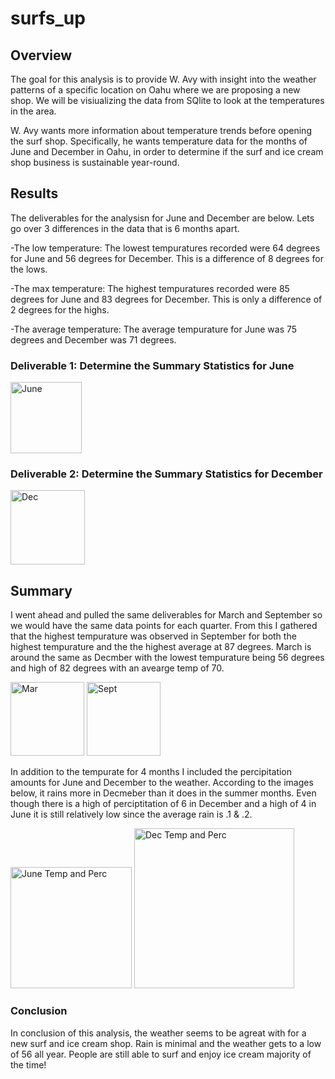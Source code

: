 # surfs_up

## Overview
  The goal for this analysis is to provide W. Avy with insight into the weather patterns of a specific location on Oahu where we are proposing a new shop.
We will be visiualizing the data from SQlite to look at the temperatures in the area.

  W. Avy wants more information about temperature trends before opening the surf shop. Specifically, he wants temperature data for the months of June and December in Oahu, in order to determine if the surf and ice cream shop business is sustainable year-round.


## Results
The deliverables for the analysisn for June and December are below. Lets go over 3 differences in the data that is 6 months apart.

  -The low temperature: The lowest tempuratures recorded were 64 degrees for June and 56 degrees for December. This is a difference of 8 degrees for the lows. 
  
  -The max temperature: The highest tempuratures recorded were 85 degrees for June and 83 degrees for December. This is only a difference of 2 degrees for the highs.
  
  -The average temperature: The average tempurature for June was 75 degrees and December was 71 degrees.
  
### Deliverable 1: Determine the Summary Statistics for June

<img width="114" alt="June" src="https://user-images.githubusercontent.com/107590196/185251196-508fb348-4eb0-4d34-b438-430c0a270e52.png">


### Deliverable 2: Determine the Summary Statistics for December

<img width="119" alt="Dec" src="https://user-images.githubusercontent.com/107590196/185251263-c50dfeb5-cdf0-42f0-90a7-78e958718ad7.png">



## Summary
I went ahead and pulled the same deliverables for March and September so we would have the same data points for each quarter. From this I gathered that the highest tempurature was observed in September for both the highest tempurature and the the highest average at 87 degrees. March is around the same as Decmber with the lowest tempurature being 56 degrees and high of 82 degrees with an avearge temp of 70.

<img width="118" alt="Mar" src="https://user-images.githubusercontent.com/107590196/185272331-dad7d85c-10e1-4349-836f-61a256adbfe5.png">          <img width="118" alt="Sept" src="https://user-images.githubusercontent.com/107590196/185277217-b1d0f982-f44a-4b9b-9b66-d37e241dcf67.png">

In addition to the tempurate for 4 months I included the percipitation amounts for June and December to the weather. According to the images below, it rains more in Decmeber than it does in the summer months. Even though there is a high of perciptitation of 6 in December and a high of 4 in June it is still relatively low since the average rain is .1 & .2. 

<img width="194" alt="June Temp and Perc" src="https://user-images.githubusercontent.com/107590196/185273694-c4f269b1-ff4b-46ca-bf00-9f301f83acfd.png">
<img width="256" alt="Dec Temp and Perc" src="https://user-images.githubusercontent.com/107590196/185273719-7cd11753-0522-4ee6-9247-d3490a9b84a1.png">

### Conclusion

In conclusion of this analysis, the weather seems to be agreat with for a new surf and ice cream shop. Rain is minimal and the weather gets to a low of 56 all year. People are still able to surf and enjoy ice cream majority of the time!
